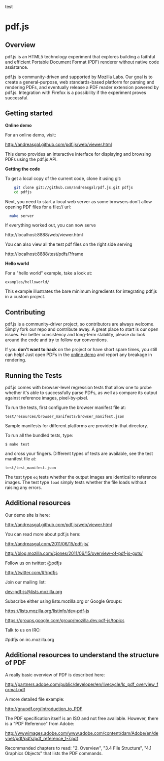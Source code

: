 test

# pdf.js



## Overview

pdf.js is an HTML5 technology experiment that explores building a faithful
and efficient Portable Document Format (PDF) renderer without native code 
assistance.

pdf.js is community-driven and supported by Mozilla Labs. Our goal is to 
create a general-purpose, web standards-based platform for parsing and 
rendering PDFs, and eventually release a PDF reader extension powered by 
pdf.js. Integration with Firefox is a possibility if the experiment proves 
successful.



## Getting started

**Online demo**

For an online demo, visit:

  http://andreasgal.github.com/pdf.js/web/viewer.html

This demo provides an interactive interface for displaying and browsing PDFs
using the pdf.js API.

**Getting the code**

To get a local copy of the current code, clone it using git:

```bash
    git clone git://github.com/andreasgal/pdf.js.git pdfjs
    cd pdfjs
```

Next, you need to start a local web server as some browsers don't allow opening
PDF files for a file:// url:

```bash
  make server
```

If everything worked out, you can now serve 

  http://localhost:8888/web/viewer.html

You can also view all the test pdf files on the right side serving

  http://localhost:8888/test/pdfs/?frame



**Hello world**

For a "hello world" example, take a look at:

    examples/helloworld/

This example illustrates the bare minimum ingredients for integrating pdf.js
in a custom project.



## Contributing

pdf.js is a community-driver project, so contributors are always welcome. 
Simply fork our repo and contribute away. A great place to start is our
open issues. For better consistency and long-term stability, please do look around the 
code and try to follow our conventions.

If you __don't want to hack__ on the project or have short spare times, you still
can help! Just open PDFs in the 
[online demo](http://andreasgal.github.com/pdf.js/web/viewer.html) and report 
any breakage in rendering.



## Running the Tests

pdf.js comes with browser-level regression tests that allow one to probe 
whether it's able to successfully parse PDFs, as well as compare its output
against reference images, pixel-by-pixel.

To run the tests, first configure the browser manifest file at:

    test/resources/browser_manifests/browser_manifest.json

Sample manifests for different platforms are provided in that directory.

To run all the bundled tests, type:

    $ make test

and cross your fingers. Different types of tests are available, see the test
manifest file at:

    test/test_manifest.json

The test type `eq` tests whether the output images are identical to reference 
images. The test type `load` simply tests whether the file loads without 
raising any errors.


## Additional resources

Our demo site is here:

  http://andreasgal.github.com/pdf.js/web/viewer.html

You can read more about pdf.js here:

  http://andreasgal.com/2011/06/15/pdf-js/

  http://blog.mozilla.com/cjones/2011/06/15/overview-of-pdf-js-guts/

Follow us on twitter: @pdfjs

  http://twitter.com/#!/pdfjs

Join our mailing list: 

  dev-pdf-js@lists.mozilla.org
  
Subscribe either using lists.mozilla.org or Google Groups: 
  
  https://lists.mozilla.org/listinfo/dev-pdf-js

  https://groups.google.com/group/mozilla.dev.pdf-js/topics

Talk to us on IRC:

  #pdfjs on irc.mozilla.org
  
## Additional resources to understand the structure of PDF

A really basic overview of PDF is described here:

  http://partners.adobe.com/public/developer/en/livecycle/lc_pdf_overview_format.pdf

A more detailed file example:

  http://gnupdf.org/Introduction_to_PDF
  
The PDF specification itself is an ISO and not free available. However, there is
a "PDF Reference" from Adobe:

  http://wwwimages.adobe.com/www.adobe.com/content/dam/Adobe/en/devnet/pdf/pdfs/pdf_reference_1-7.pdf

Recommanded chapters to read: "2. Overview", "3.4 File Structure", 
"4.1 Graphics Objects" that lists the PDF commands.

